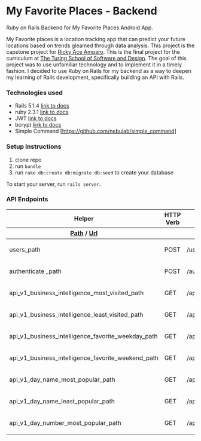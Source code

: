 # My Favorite Places - Backend
Ruby on Rails Backend for My Favorite Places Android App.

My Favorite places is a location tracking app that can predict your future locations based on trends gleamed through data analysis. This project is the capstone project for [Ricky Ace Amparo](https://github.com/rickyamparo). This is the final project for the curriculum at [The Turing School of Software and Design](https://www.turing.io/). The goal of this project was to use unfamiliar technology and to implement it in a timely fashion. I decided to use Ruby on Rails for my backend as a way to deepen my learning of Rails development, specifically building an API with Rails. 

### Technologies used
* Rails 5.1.4 [link to docs](http://rubyonrails.org/)
* ruby 2.3.1 [link to docs](https://www.ruby-lang.org/en/)
* JWT [link to docs](https://github.com/jwt/ruby-jwt)
* bcrypt [link to docs](https://github.com/codahale/bcrypt-ruby)
* Simple Command [https://github.com/nebulab/simple_command]

### Setup Instructions
1. clone repo
2. run `bundle`
3. run `rake db:create db:migrate db:seed` to create your database

To start your server, run `rails server`. 

### API Endpoints

<table id='route_table' class='route_table'>
  <thead>
    <tr>
      <th>Helper</th>
      <th>HTTP Verb</th>
      <th>Path</th>
      <th>Controller#Action</th>
    </tr>
    <tr class='bottom'>
      <th>        <a data-route-helper="_path" title="Returns a relative path (without the http or domain)" href="#">Path</a> /
        <a data-route-helper="_url" title="Returns an absolute url (with the http and domain)" href="#">Url</a>
      </th>
      <th>      </th>
      <th>        <input id="search" placeholder="Path Match" type="search" name="path[]" />
      </th>
      <th>      </th>
    </tr>
  </thead>
  <tbody class='exact_matches' id='exact_matches'>
  </tbody>
  <tbody class='fuzzy_matches' id='fuzzy_matches'>
  </tbody>
  <tbody>
    <tr class='route_row' data-helper='path'>
  <td data-route-name='users'>
      users<span class='helper'>_path</span>
  </td>
  <td>
    POST
  </td>
  <td data-route-path='/users(.:format)'>
    /users(.:format)
  </td>
  <td>
    <p>users#create</p>
  </td>
</tr>
<tr class='route_row' data-helper='path'>
  <td data-route-name='authenticate'>
      authenticate <span class='helper'>_path</span>
  </td>
  <td>
    POST
  </td>
  <td data-route-path='/authenticate(.:format)'>
    /authenticate(.:format)
  </td>
  <td>
    <p>authentication#authenticate</p>
  </td>
</tr>
<tr class='route_row' data-helper='path'>
  <td data-route-name='api_v1_business_intelligence_most_visited'>
      api_v1_business_intelligence_most_visited<span class='helper'>_path</span>
  </td>
  <td>
    GET
  </td>
  <td data-route-path='/api/v1/business_intelligence/most_visited(.:format)'>
    /api/v1/business_intelligence/most_visited(.:format)
  </td>
  <td>
    <p>api/v1/business_intelligence#most_visited</p>
  </td>
</tr>
<tr class='route_row' data-helper='path'>
  <td data-route-name='api_v1_business_intelligence_least_visited'>
      api_v1_business_intelligence_least_visited<span class='helper'>_path</span>
  </td>
  <td>
    GET
  </td>
  <td data-route-path='/api/v1/business_intelligence/least_visited(.:format)'>
    /api/v1/business_intelligence/least_visited(.:format)
  </td>
  <td>
    <p>api/v1/business_intelligence#least_visited</p>
  </td>
</tr>
<tr class='route_row' data-helper='path'>
  <td data-route-name='api_v1_business_intelligence_favorite_weekday'>
      api_v1_business_intelligence_favorite_weekday<span class='helper'>_path</span>
  </td>
  <td>
    GET
  </td>
  <td data-route-path='/api/v1/business_intelligence/favorite_weekday(.:format)'>
    /api/v1/business_intelligence/favorite_weekday(.:format)
  </td>
  <td>
    <p>api/v1/business_intelligence#favorite_weekday</p>
  </td>
</tr>
<tr class='route_row' data-helper='path'>
  <td data-route-name='api_v1_business_intelligence_favorite_weekend'>
      api_v1_business_intelligence_favorite_weekend<span class='helper'>_path</span>
  </td>
  <td>
    GET
  </td>
  <td data-route-path='/api/v1/business_intelligence/favorite_weekend(.:format)'>
    /api/v1/business_intelligence/favorite_weekend(.:format)
  </td>
  <td>
    <p>api/v1/business_intelligence#favorite_weekendx</p>
  </td>
</tr>
<tr class='route_row' data-helper='path'>
  <td data-route-name='api_v1_day_name_most_popular'>
      api_v1_day_name_most_popular<span class='helper'>_path</span>
  </td>
  <td>
    GET
  </td>
  <td data-route-path='/api/v1/day_name/most_popular(.:format)'>
    /api/v1/day_name/most_popular(.:format)
  </td>
  <td>
    <p>api/v1/day_name#most_popular</p>
  </td>
</tr>
<tr class='route_row' data-helper='path'>
  <td data-route-name='api_v1_day_name_least_popular'>
      api_v1_day_name_least_popular<span class='helper'>_path</span>
  </td>
  <td>
    GET
  </td>
  <td data-route-path='/api/v1/day_name/least_popular(.:format)'>
    /api/v1/day_name/least_popular(.:format)
  </td>
  <td>
    <p>api/v1/day_name#least_popular</p>
  </td>
</tr>
<tr class='route_row' data-helper='path'>
  <td data-route-name='api_v1_day_number_most_popular'>
      api_v1_day_number_most_popular<span class='helper'>_path</span>
  </td>
  <td>
    GET
  </td>
  <td data-route-path='/api/v1/day_number/most_popular(.:format)'>
    /api/v1/day_number/most_popular(.:format)
  </td>
  <td>
    <p>api/v1/day_number#most_popular</p>
  </td>
</tr>
